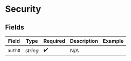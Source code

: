 # Security


## Fields

| Field              | Type               | Required           | Description        | Example            |
| ------------------ | ------------------ | ------------------ | ------------------ | ------------------ |
| `auth0`            | *string*           | :heavy_check_mark: | N/A                |                    |